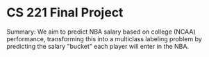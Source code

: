 # CS 221 Final Project
Summary: We aim to predict NBA salary based on college (NCAA) performance, transforming this into a multiclass labeling problem by predicting the salary "bucket" each player will enter in the NBA.
